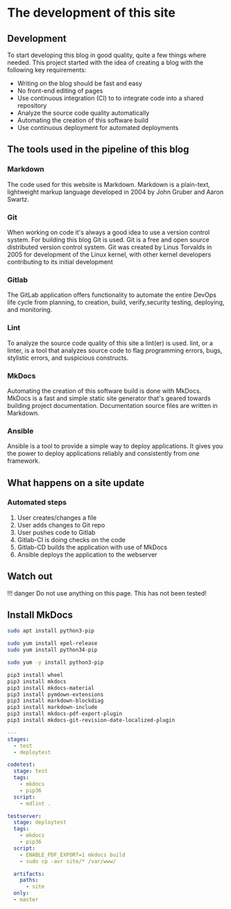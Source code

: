 # The development of this site

## Development

To start developing this blog in good quality,
quite a few things where needed. This project started with
the idea of creating a blog with the following key
requirements:

- Writing on the blog should be fast and easy
- No front-end editing of pages
- Use continuous integration (CI) to to integrate
  code into a shared repository
- Analyze the source code quality automatically
- Automating the creation of this software build
- Use continuous deployment for automated deployments

## The tools used in the pipeline of this blog

### Markdown

The code used for this website is Markdown. Markdown
is a plain-text, lightweight markup language
developed in 2004 by John Gruber and Aaron Swartz.

### Git

When working on code it's always a good idea to use a
version control system. For building this blog Git is
used. Git is a free and open source distributed version
control system. Git was created by Linus Torvalds in
2005 for development of the Linux kernel, with other
kernel developers contributing to its initial development

### Gitlab

The GitLab application offers functionality to automate the
entire DevOps life cycle from planning, to creation, build,
verify,security testing, deploying, and monitoring.

### Lint

To analyze the source code quality of this site a
lint(er) is used. lint, or a linter, is a tool
that analyzes source code to flag programming
errors, bugs, stylistic errors, and suspicious
constructs.

### MkDocs

Automating the creation of this software build is
done with MkDocs. MkDocs is a fast and simple static
site generator that's geared towards building project
documentation. Documentation source files are written
in Markdown.

### Ansible

Ansible is a tool to provide a simple way to deploy
applications. It gives you the power to deploy
applications reliably and consistently from one
framework.

## What happens on a site update

### Automated steps

1. User creates/changes a file
2. User adds changes to Git repo
3. User pushes code to Gitlab
4. Gitlab-CI is doing checks on the code
5. Gitlab-CD builds the application with use of MkDocs
6. Ansible deploys the application to the webserver

## Watch out

!!! danger
Do not use anything on this page. This has not been tested!

## Install MkDocs

```bash tab="Ubuntu packages"
sudo apt install python3-pip
```

```bash tab="Centos 7 packages"
sudo yum install epel-release
sudo yum install python34-pip
```

```bash tab="Centos 8 packages"
sudo yum -y install python3-pip
```

```bash tab="Python packages"
pip3 install wheel
pip3 install mkdocs
pip3 install mkdocs-material
pip3 install pymdown-extensions
pip3 install markdown-blockdiag
pip3 install markdown-include
pip3 install mkdocs-pdf-export-plugin
pip3 install mkdocs-git-revision-date-localized-plugin
```

```yaml tab="Gitlab-ci.yaml"
---
stages:
  - test
  - deploytest

codetest:
  stage: test
  tags:
    - mkdocs
    - pip36
  script:
    - mdlint .

testserver:
  stage: deploytest
  tags:
    - mkdocs
    - pip36
  script:
    - ENABLE_PDF_EXPORT=1 mkdocs build
    - sudo cp -avr site/* /var/www/

  artifacts:
    paths:
      - site
  only:
  - master
```
